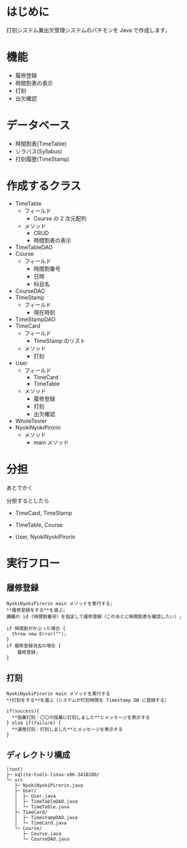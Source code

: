 # はじめに

打刻システム兼出欠管理システムのパチモンを Java で作成します。

# 機能

- 履修登録
- 時間割表の表示
- 打刻
- 出欠確認

# データベース

- 時間割表(TimeTable)
- シラバス(Syllabus)
- 打刻履歴(TimeStamp)

# 作成するクラス

- TimeTable
    - フィールド
        - Course の 2 次元配列
    - メソッド
        - CRUD
        - 時間割表の表示
- TimeTableDAO
- Course
    - フィールド
        - 時間割番号
        - 日時
        - 科目名
- CourseDAO
- TimeStamp
    - フィールド
        - 現在時刻
- TimeStampDAO
- TimeCard
    - フィールド
        - TimeStamp のリスト
    - メソッド
        - 打刻
- User
    - フィールド
        - TimeCard
        - TimeTable
    - メソッド
        - 履修登録
        - 打刻
        - 出欠確認
- WholeTester
- NyokiNyokiPirorin
    - メソッド
        - main メソッド

# 分担

あとでかく

分担するとしたら
- TimeCard, TimeStamp
- TimeTable, Course

- User, NyokiNyokiPirorin

# 実行フロー

## 履修登録

```
NyokiNyokiPirorin main メソッドを実行する;
**履修登録をする**を選ぶ;
講義の id (時間割番号）を指定して履修登録（このあとに時間割表を確認したい）;

if 時間割がかぶった場合 {
  throw new Error("");
}
if 履修登録消去の場合 {
    履修登録;
} 
```

## 打刻

```
NyokiNyokiPirorin main メソッドを実行する
**打刻をする**を選ぶ（システムが打刻時間を Timestamp DB に登録する）

if(success){
  **授業打刻：〇〇の授業に打刻しました**とメッセージを表示する
} else if(failure) {
  **通常打刻：打刻しました**とメッセージを表示する
}
```

## ディレクトリ構成

```
(root)
├─ sqlite-tools-linux-x86-3410200/
└─ src
   ├─ NyokiNyokiPirorin.java
   ├─ User/
   │  ├─ User.java
   │  ├─ TimeTableDAO.java
   │  └─ TimeTable.java
   ├─ TimeCard/
   │  ├─ TimestampDAO.java
   │  └─ TimeCard.java
   └─ Course/
      ├─ Course.java
      └─ CourseDAO.java
```
